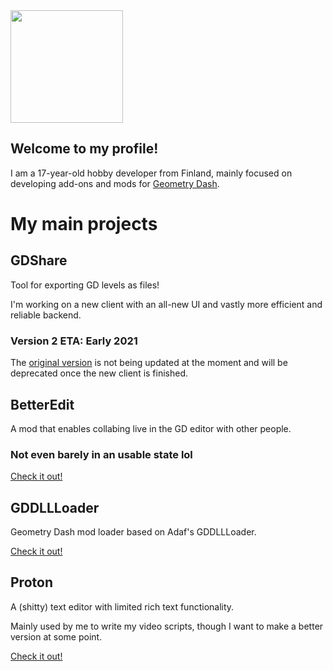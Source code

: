 <img src="https://pbs.twimg.com/profile_images/1342486825865277441/OX9Kh-2W_400x400.jpg" width="180"/>

## Welcome to my profile!

I am a 17-year-old hobby developer from Finland, mainly focused on developing add-ons and mods for [Geometry Dash](https://store.steampowered.com/app/322170/Geometry_Dash/).

# My main projects

## GDShare

Tool for exporting GD levels as files!

I'm working on a new client with an all-new UI and vastly more efficient and reliable backend.

### Version 2 ETA: Early 2021

The [original version](https://github.com/HJfod/gdshare) is not being updated at the moment and will be deprecated once the new client is finished.

## BetterEdit

A mod that enables collabing live in the GD editor with other people.

### Not even barely in an usable state lol

[Check it out!](https://github.com/HJfod/BetterEdit)

## GDDLLLoader

Geometry Dash mod loader based on Adaf's GDDLLLoader.

[Check it out!](https://github.com/HJfod/GDDLLLoader)

## Proton

A (shitty) text editor with limited rich text functionality.

Mainly used by me to write my video scripts, though I want to make a better version at some point.

[Check it out!](https://github.com/HJfod/proton-texteditor)
